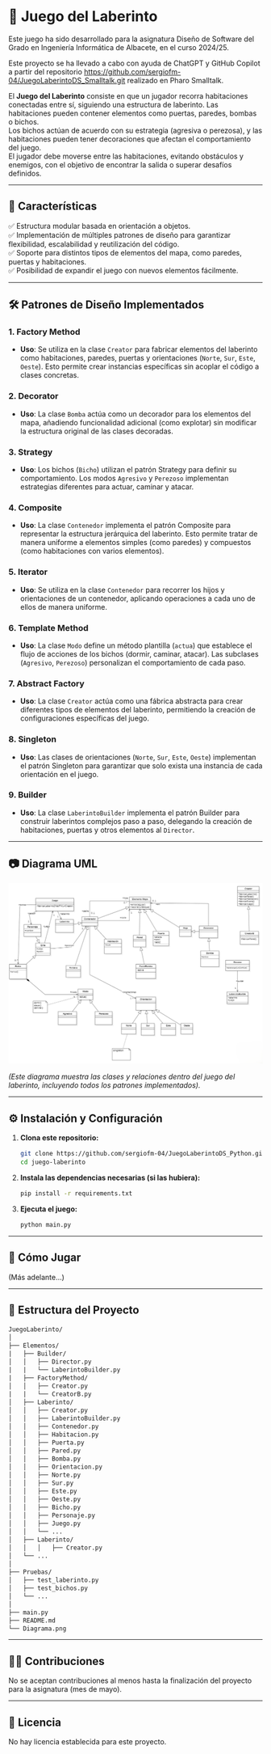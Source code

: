 # 🏰 Juego del Laberinto

Este juego ha sido desarrollado para la asignatura Diseño de Software del Grado en Ingeniería Informática de Albacete, en el curso 2024/25.

Este proyecto se ha llevado a cabo con ayuda de ChatGPT y GitHub Copilot a partir del repositorio https://github.com/sergiofm-04/JuegoLaberintoDS_Smalltalk.git realizado en Pharo Smalltalk.

El **Juego del Laberinto** consiste en que un jugador recorra habitaciones conectadas entre sí, siguiendo una estructura de laberinto. Las habitaciones pueden contener elementos como puertas, paredes, bombas o bichos.  
Los bichos actúan de acuerdo con su estrategia (agresiva o perezosa), y las habitaciones pueden tener decoraciones que afectan el comportamiento del juego.  
El jugador debe moverse entre las habitaciones, evitando obstáculos y enemigos, con el objetivo de encontrar la salida o superar desafíos definidos.  

---

## 📌 Características

✅ Estructura modular basada en orientación a objetos.  
✅ Implementación de múltiples patrones de diseño para garantizar flexibilidad, escalabilidad y reutilización del código.  
✅ Soporte para distintos tipos de elementos del mapa, como paredes, puertas y habitaciones.  
✅ Posibilidad de expandir el juego con nuevos elementos fácilmente.

---

## 🛠️ Patrones de Diseño Implementados

### 1. **Factory Method**
- **Uso**: Se utiliza en la clase `Creator` para fabricar elementos del laberinto como habitaciones, paredes, puertas y orientaciones (`Norte`, `Sur`, `Este`, `Oeste`). Esto permite crear instancias específicas sin acoplar el código a clases concretas.

### 2. **Decorator**
- **Uso**: La clase `Bomba` actúa como un decorador para los elementos del mapa, añadiendo funcionalidad adicional (como explotar) sin modificar la estructura original de las clases decoradas.

### 3. **Strategy**
- **Uso**: Los bichos (`Bicho`) utilizan el patrón Strategy para definir su comportamiento. Los modos `Agresivo` y `Perezoso` implementan estrategias diferentes para actuar, caminar y atacar.

### 4. **Composite**
- **Uso**: La clase `Contenedor` implementa el patrón Composite para representar la estructura jerárquica del laberinto. Esto permite tratar de manera uniforme a elementos simples (como paredes) y compuestos (como habitaciones con varios elementos).

### 5. **Iterator**
- **Uso**: Se utiliza en la clase `Contenedor` para recorrer los hijos y orientaciones de un contenedor, aplicando operaciones a cada uno de ellos de manera uniforme.

### 6. **Template Method**
- **Uso**: La clase `Modo` define un método plantilla (`actua`) que establece el flujo de acciones de los bichos (dormir, caminar, atacar). Las subclases (`Agresivo`, `Perezoso`) personalizan el comportamiento de cada paso.

### 7. **Abstract Factory**
- **Uso**: La clase `Creator` actúa como una fábrica abstracta para crear diferentes tipos de elementos del laberinto, permitiendo la creación de configuraciones específicas del juego.

### 8. **Singleton**
- **Uso**: Las clases de orientaciones (`Norte`, `Sur`, `Este`, `Oeste`) implementan el patrón Singleton para garantizar que solo exista una instancia de cada orientación en el juego.

### 9. **Builder**
- **Uso**: La clase `LaberintoBuilder` implementa el patrón Builder para construir laberintos complejos paso a paso, delegando la creación de habitaciones, puertas y otros elementos al `Director`.

---

## 📷 Diagrama UML

![alt text](<Diagrama Proyecto.png>)



*(Este diagrama muestra las clases y relaciones dentro del juego del laberinto, incluyendo todos los patrones implementados).*  

---

## ⚙️ Instalación y Configuración

1. **Clona este repositorio:**
   ```sh
   git clone https://github.com/sergiofm-04/JuegoLaberintoDS_Python.git
   cd juego-laberinto

2. **Instala las dependencias necesarias (si las hubiera):**
   ```sh
   pip install -r requirements.txt
   ```

3. **Ejecuta el juego:**
   ```sh
   python main.py
   ```

---

## 🚀 Cómo Jugar

(Más adelante...)

---

## 📂 Estructura del Proyecto

```
JuegoLaberinto/
│
├── Elementos/
|   ├── Builder/
│   │   ├── Director.py
|   |   └── LaberintoBuilder.py
|   ├── FactoryMethod/
│   │   ├── Creator.py
|   |   └── CreatorB.py
│   ├── Laberinto/
│   │   ├── Creator.py
│   │   ├── LaberintoBuilder.py
│   │   ├── Contenedor.py
│   │   ├── Habitacion.py
│   │   ├── Puerta.py
│   │   ├── Pared.py
│   │   ├── Bomba.py
│   │   ├── Orientacion.py
│   │   ├── Norte.py
│   │   ├── Sur.py
│   │   ├── Este.py
│   │   ├── Oeste.py
│   │   ├── Bicho.py
│   │   ├── Personaje.py
│   │   ├── Juego.py
│   │   └── ...
│   ├── Laberinto/
│   │   │   ├── Creator.py
│   └── ...
│
├── Pruebas/
│   ├── test_laberinto.py
│   ├── test_bichos.py
│   └── ...
│
├── main.py
├── README.md
└── Diagrama.png
```

---

## 🧑‍💻 Contribuciones

No se aceptan contribuciones al menos hasta la finalización del proyecto para la asignatura (mes de mayo).

---

## 📜 Licencia

No hay licencia establecida para este proyecto.